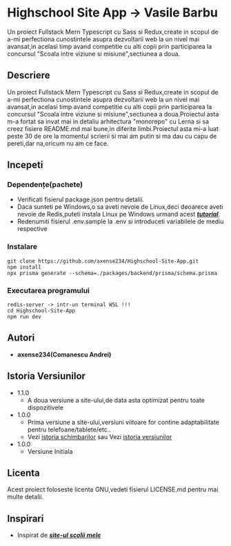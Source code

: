 # Highschool Site App -> Vasile Barbu

Un proiect Fullstack Mern Typescript cu Sass si Redux,create in scopul de a-mi perfectiona cunostintele asupra dezvoltarii web la un nivel mai avansat,in acelasi timp avand competitie cu alti copii prin participarea la concursul "Scoala intre viziune si misiune",sectiunea a doua.

## **Descriere**

Un proiect Fullstack Mern Typescript cu Sass si Redux,create in scopul de a-mi perfectiona cunostintele asupra dezvoltarii web la un nivel mai avansat,in acelasi timp avand competitie cu alti copii prin participarea la concursul "Scoala intre viziune si misiune",sectiunea a doua.Proiectul asta m-a fortat sa invat mai in detaliu arhitectura "monorepo" cu Lerna si sa creez fisiere README.md mai bune,in diferite limbi.Proiectul asta mi-a luat peste 30 de ore la momentul scrierii si mai am putin si ma dau cu capu de pereti,dar na,oricum nu am ce face.

## **Incepeti**

### **Dependențe(pachete)**

- Verificati fisierul package.json pentru detalii.
- Daca sunteti pe Windows,o sa aveti nevoie de Linux,deci deoarece aveti nevoie de Redis,puteti instala Linux pe Windows urmand acest [**_tutorial_**](https://learn.microsoft.com/en-us/windows/wsl/install).
- Redenumiti fisierul .env.sample la .env si introduceti variabilele de mediu respective

### Instalare

```
git clone https://github.com/axense234/Highschool-Site-App.git
npm install
npx prisma generate --schema=./packages/backend/prisma/schema.prisma
```

### Executarea programului

```
redis-server -> intr-un terminal WSL !!!
cd Highschool-Site-App
npm run dev
```

## **Autori**

- **axense234(Comanescu Andrei)**

## **Istoria Versiunilor**

- 1.1.0
  - A doua versiune a site-ului,de data asta optimizat pentru toate dispozitivele
- 1.0.0
  - Prima versiune a site-ului,versiuni viitoare for contine adaptabilitate pentru telefoane/tablete/etc..
  - Vezi [istoria schimbarilor](https://github.com/axense234/Highschool-Site-App/commits/master) sau Vezi [istoria versiunilor](https://github.com/axense234/Highschool-Site-App/releases)
- 1.0.0
  - Versiune Initiala

## **Licenta**

Acest proiect foloseste licenta GNU,vedeti fisierul LICENSE.md pentru mai multe detalii.

## **Inspirari**

- Inspirat de [**_site-ul scolii mele_**](https://sites.google.com/ltibp.ro/licionbarbu/acasa?authuser=0)
